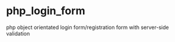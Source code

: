 php_login_form
==============

php object orientated login form/registration form with server-side validation
